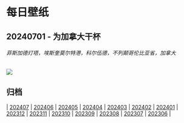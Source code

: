 # 每日壁纸

## 20240701 - 为加拿大干杯

###### 菲斯加德灯塔，埃斯奎莫尔特港，科尔伍德，不列颠哥伦比亚省，加拿大

![](https://www.bing.com/th?id=OHR.FisgardLighthouse_ZH-CN5474064913_UHD.jpg)

## 归档

| [202407](/202407/README.md)
| [202406](/202406/README.md)
| [202405](/202405/README.md)
| [202404](/202404/README.md)
| [202403](/202403/README.md)
| [202402](/202402/README.md)
| [202401](/202401/README.md)
| [202312](/202312/README.md)
| [202311](/202311/README.md)
| [202310](/202310/README.md)
| [202309](/202309/README.md)
| [202308](/202308/README.md)
| [202307](/202307/README.md)
| [202306](/202306/README.md)
|